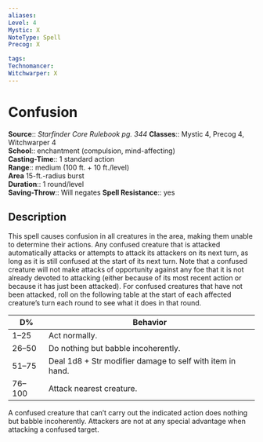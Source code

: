 ```yaml
---
aliases: 
Level: 4
Mystic: X
NoteType: Spell
Precog: X

tags: 
Technomancer: 
Witchwarper: X
---
```


# Confusion

**Source**:: _Starfinder Core Rulebook pg. 344_
**Classes**:: Mystic 4, Precog 4, Witchwarper 4  
**School**:: enchantment (compulsion, mind-affecting)  
**Casting-Time**:: 1 standard action  
**Range**:: medium (100 ft. + 10 ft./level)  
**Area** 15-ft.-radius burst  
**Duration**:: 1 round/level  
**Saving-Throw**:: Will negates
**Spell Resistance**:: yes

## Description

This spell causes confusion in all creatures in the area, making them unable to determine their actions. Any confused creature that is attacked automatically attacks or attempts to attack its attackers on its next turn, as long as it is still confused at the start of its next turn. Note that a confused creature will not make attacks of opportunity against any foe that it is not already devoted to attacking (either because of its most recent action or because it has just been attacked). For confused creatures that have not been attacked, roll on the following table at the start of each affected creature’s turn each round to see what it does in that round.  
  

| D%     | Behavior                                                  |
|--------|-----------------------------------------------------------|
| 1–25   | Act normally.                                             |
| 26–50  | Do nothing but babble incoherently.                       |
| 51–75  | Deal 1d8 + Str modifier damage to self with item in hand. |
| 76–100 | Attack nearest creature.                                  |

  
A confused creature that can’t carry out the indicated action does nothing but babble incoherently. Attackers are not at any special advantage when attacking a confused target.
